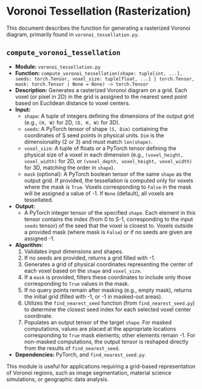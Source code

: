 # Voronoi Tessellation (Rasterization)

This document describes the function for generating a rasterized Voronoi diagram, primarily found in `voronoi_tessellation.py`.

## `compute_voronoi_tessellation`

-   **Module:** `voronoi_tessellation.py`
-   **Function:** `compute_voronoi_tessellation(shape: tuple[int, ...], seeds: torch.Tensor, voxel_size: tuple[float, ...] | torch.Tensor, mask: torch.Tensor | None = None) -> torch.Tensor`
-   **Description:** Generates a rasterized Voronoi diagram on a grid. Each voxel (or pixel in 2D) in the grid is assigned to the nearest seed point based on Euclidean distance to voxel centers.
-   **Input:**
    -   `shape`: A tuple of integers defining the dimensions of the output grid (e.g., `(H, W)` for 2D, `(D, H, W)` for 3D).
    -   `seeds`: A PyTorch tensor of shape `(S, Dim)` containing the coordinates of S seed points in physical units. `Dim` is the dimensionality (2 or 3) and must match `len(shape)`.
    -   `voxel_size`: A tuple of floats or a PyTorch tensor defining the physical size of a voxel in each dimension (e.g., `(voxel_height, voxel_width)` for 2D, or `(voxel_depth, voxel_height, voxel_width)` for 3D, matching the order in `shape`).
    -   `mask` (optional): A PyTorch boolean tensor of the same `shape` as the output grid. If provided, the tessellation is computed only for voxels where the mask is `True`. Voxels corresponding to `False` in the mask will be assigned a value of -1. If `None` (default), all voxels are tessellated.
-   **Output:**
    -   A PyTorch integer tensor of the specified `shape`. Each element in this tensor contains the index (from 0 to S-1, corresponding to the input `seeds` tensor) of the seed that the voxel is closest to. Voxels outside a provided mask (where mask is `False`) or if no seeds are given are assigned -1.
-   **Algorithm:**
    1.  Validates input dimensions and shapes.
    2.  If no seeds are provided, returns a grid filled with -1.
    3.  Generates a grid of physical coordinates representing the center of each voxel based on the `shape` and `voxel_size`.
    4.  If a `mask` is provided, filters these coordinates to include only those corresponding to `True` values in the mask.
    5.  If no query points remain after masking (e.g., empty mask), returns the initial grid (filled with -1, or -1 in masked-out areas).
    6.  Utilizes the `find_nearest_seed` function (from `find_nearest_seed.py`) to determine the closest seed index for each selected voxel center coordinate.
    7.  Populates an output tensor of the target `shape`. For masked computations, values are placed at the appropriate locations corresponding to `True` mask elements; other elements remain -1. For non-masked computations, the output tensor is reshaped directly from the results of `find_nearest_seed`.
-   **Dependencies:** PyTorch, and `find_nearest_seed.py`.

This module is useful for applications requiring a grid-based representation of Voronoi regions, such as image segmentation, material science simulations, or geographic data analysis.
